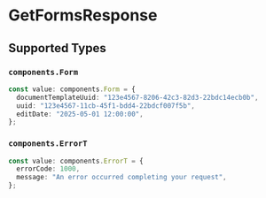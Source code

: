 # GetFormsResponse


## Supported Types

### `components.Form`

```typescript
const value: components.Form = {
  documentTemplateUuid: "123e4567-8206-42c3-82d3-22bdc14ecb0b",
  uuid: "123e4567-11cb-45f1-bdd4-22bdcf007f5b",
  editDate: "2025-05-01 12:00:00",
};
```

### `components.ErrorT`

```typescript
const value: components.ErrorT = {
  errorCode: 1000,
  message: "An error occurred completing your request",
};
```

